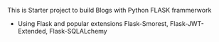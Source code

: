 This is Starter project to build Blogs with Python FLASK frammerwork

- Using Flask and popular extensions Flask-Smorest, Flask-JWT-Extended, Flask-SQLALchemy
